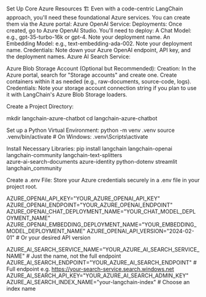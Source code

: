 Set Up Core Azure Resources 🏗️
Even with a code-centric LangChain approach, you'll need these foundational Azure services. You can create them via the Azure portal:
Azure OpenAI Service:
Deployments: Once created, go to Azure OpenAI Studio. You'll need to deploy:
A Chat Model: e.g., gpt-35-turbo-16k or gpt-4. Note your deployment name.
An Embedding Model: e.g., text-embedding-ada-002. Note your deployment name.
Credentials: Note down your Azure OpenAI endpoint, API key, and the deployment names.
Azure AI Search Service:


Azure Blob Storage Account (Optional but Recommended):
Creation: In the Azure portal, search for "Storage accounts" and create one. Create containers within it as needed (e.g., raw-documents, source-code, logs).
Credentials: Note your storage account connection string if you plan to use it with LangChain's Azure Blob Storage loaders.

Create a Project Directory:


mkdir langchain-azure-chatbot
cd langchain-azure-chatbot

 Set up a Python Virtual Environment:
python -m venv .venv
source .venv/bin/activate  # On Windows: .venv\Scripts\activate

Install Necessary Libraries:
pip install langchain langchain-openai langchain-community langchain-text-splitters \
            azure-ai-search-documents azure-identity python-dotenv streamlit \
            langchain_community


Create a .env File:
Store your Azure credentials securely in a .env file in your project root. 

AZURE_OPENAI_API_KEY="YOUR_AZURE_OPENAI_API_KEY"
AZURE_OPENAI_ENDPOINT="YOUR_AZURE_OPENAI_ENDPOINT"
AZURE_OPENAI_CHAT_DEPLOYMENT_NAME="YOUR_CHAT_MODEL_DEPLOYMENT_NAME"
AZURE_OPENAI_EMBEDDING_DEPLOYMENT_NAME="YOUR_EMBEDDING_MODEL_DEPLOYMENT_NAME"
AZURE_OPENAI_API_VERSION="2024-02-01" # Or your desired API version

AZURE_AI_SEARCH_SERVICE_NAME="YOUR_AZURE_AI_SEARCH_SERVICE_NAME" # Just the name, not the full endpoint
AZURE_AI_SEARCH_ENDPOINT="YOUR_AZURE_AI_SEARCH_ENDPOINT" # Full endpoint e.g. https://your-search-service.search.windows.net
AZURE_AI_SEARCH_API_KEY="YOUR_AZURE_AI_SEARCH_ADMIN_KEY"
AZURE_AI_SEARCH_INDEX_NAME="your-langchain-index" # Choose an index name

